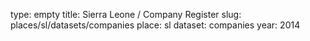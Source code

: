 type: empty
title: Sierra Leone / Company Register
slug: places/sl/datasets/companies
place: sl
dataset: companies
year: 2014
